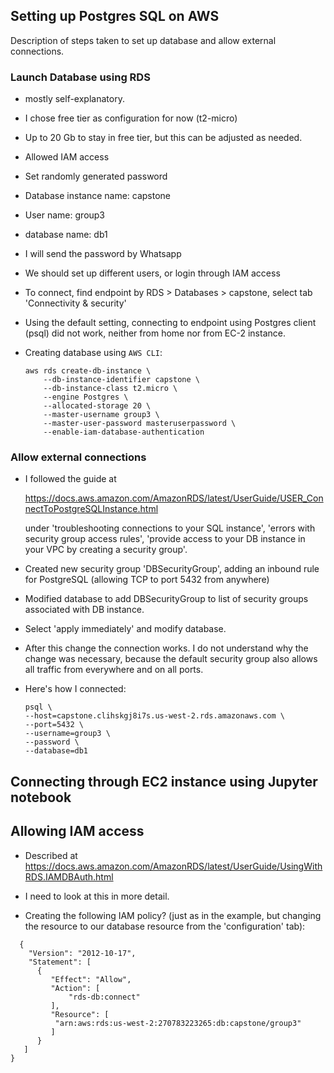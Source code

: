 ## Setting up Postgres SQL on AWS

Description of steps taken to set up database and allow external connections.

### Launch Database using RDS

- mostly self-explanatory.   
- I chose free tier as configuration for now (t2-micro)
- Up to 20 Gb to stay in free tier, but this can be adjusted as needed.
- Allowed IAM access
- Set randomly generated password
- Database instance name: capstone
- User name: group3
- database name: db1
- I will send the password by Whatsapp
- We should set up different users, or login through IAM access
- To connect, find endpoint by RDS > Databases > capstone, select tab 'Connectivity & security'
- Using the default setting, connecting to endpoint using Postgres client (psql) did not work,
  neither from home nor from EC-2 instance.

- Creating database using `AWS CLI`:

  ```
  aws rds create-db-instance \
      --db-instance-identifier capstone \
      --db-instance-class t2.micro \
      --engine Postgres \
      --allocated-storage 20 \
      --master-username group3 \
      --master-user-password masteruserpassword \
      --enable-iam-database-authentication 
  ```

### Allow external connections
- I followed the guide at 

  https://docs.aws.amazon.com/AmazonRDS/latest/UserGuide/USER_ConnectToPostgreSQLInstance.html

  under 'troubleshooting connections to your SQL instance', 'errors with security group access rules',
  'provide access to your DB instance in your VPC by creating a security group'.

- Created new security group 'DBSecurityGroup', adding an inbound rule for PostgreSQL 
  (allowing TCP to port 5432 from anywhere)
 
- Modified database to add DBSecurityGroup to list of security groups associated with DB instance.

- Select 'apply immediately' and modify database.

- After this change the connection works.  I do not understand why the change was necessary, because the default security group also allows all traffic from everywhere and on all ports.

- Here's how I connected:
  ```
  psql \
  --host=capstone.clihskgj8i7s.us-west-2.rds.amazonaws.com \
  --port=5432 \
  --username=group3 \
  --password \
  --database=db1
  ```

## Connecting through EC2 instance using Jupyter notebook

## Allowing IAM access
- Described at https://docs.aws.amazon.com/AmazonRDS/latest/UserGuide/UsingWithRDS.IAMDBAuth.html

- I need to look at this in more detail.

- Creating the following IAM policy? (just as in the example, but changing the resource to our database resource from the 'configuration' tab):

```
  {
    "Version": "2012-10-17",
    "Statement": [
      {
         "Effect": "Allow",
         "Action": [
             "rds-db:connect"
         ],
         "Resource": [
          "arn:aws:rds:us-west-2:270783223265:db:capstone/group3" 
         ]
      }
   ]
}